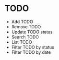 # TODO

- Add TODO
- Remove TODO
- Update TODO status
- Search TODO
- List TODO
- Filter TODO by status
- Filter TODO by date
